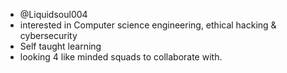 -  @Liquidsoul004
- interested in Computer science engineering, ethical hacking & cybersecurity
-  Self taught learning 
- looking 4 like minded squads to collaborate with.
